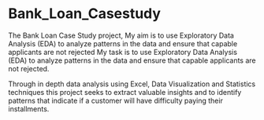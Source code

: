 # Bank_Loan_Casestudy


The Bank Loan Case Study project, My aim is to use Exploratory Data Analysis
(EDA) to analyze patterns in the data and ensure that capable applicants are not
rejected
My task is to use Exploratory Data Analysis (EDA) to analyze patterns in the data
and ensure that capable applicants are not rejected.

Through in depth data analysis using Excel, Data Visualization and Statistics
techniques this project seeks to extract valuable insights and to identify patterns
that indicate if a customer will have difficulty paying their installments.
